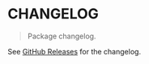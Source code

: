 # CHANGELOG

> Package changelog.

See [GitHub Releases](https://github.com/stdlib-js/stats-base-dists-betaprime-quantile/releases) for the changelog.